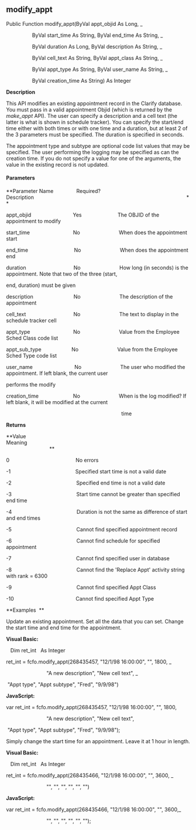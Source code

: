 modify_appt
-----------

Public Function modify_appt(ByVal appt_objid As Long, _

                  ByVal start_time As String, ByVal end_time As String, _

                  ByVal duration As Long, ByVal description As String, _

                  ByVal cell_text As String, ByVal appt_class As String, _

                  ByVal appt_type As String, ByVal user_name As String, _

                  ByVal creation_time As String) As Integer

**Description**

This API modifies an existing appointment record in the Clarify database. You must pass in a valid appointment Objid (which is returned by the _make_appt_ API). The user can specify a description and a cell text (the latter is what is shown in schedule tracker). You can specify the start/end time either with both times or with one time and a duration, but at least 2 of the 3 parameters must be specified. The duration is specified in seconds.

The appointment type and subtype are optional code list values that may be specified. The user performing the logging may be specified as can the creation time. If you do not specify a value for one of the arguments, the value in the existing record is not updated.

#### Parameters
**Parameter Name                Required?             Description                                                                                                          **

appt_objid                             Yes                         The OBJID of the appointment to modify

start_time                              No                           When does the appointment start

end_time                                No                           When does the appointment end

duration                                 No                           How long (in seconds) is the appointment. Note that two of the three (start,             

end, duration) must be given

description                            No                           The description of the appointment

cell_text                                 No                           The text to display in the schedule tracker cell

appt_type                              No                           Value from the Employee Sched Class code list

appt_sub_type                     No                           Value from the Employee Sched Type code list

user_name                             No                           The user who modified the appointment. If left blank, the current user

performs the modify

creation_time                        No                           When is the log modified? If left blank, it will be modified at the current

                                                                                time

**Returns**

**Value                                     Meaning                                                                                                                                               **

0                                              No errors

-1                                             Specified start time is not a valid date

-2                                             Specified end time is not a valid date

-3                                             Start time cannot be greater than specified end time

-4                                             Duration is not the same as difference of start and end times

-5                                             Cannot find specified appointment record

-6                                             Cannot find schedule for specified appointment

-7                                             Cannot find specified user in database

-8                                             Cannot find the 'Replace Appt' activity string with rank = 6300

-9                                             Cannot find specified Appt Class

-10                                           Cannot find specified Appt Type

**Examples  **

 Update an existing appointment. Set all the data that you can set. Change the start time and end time for the appointment.

**Visual Basic:**

   Dim ret_int   As Integer

ret_int = fcfo.modify_appt(268435457, "12/1/98 16:00:00", "", 1800, _

                            "A new description", "New cell text", _

 "Appt type", "Appt subtype", "Fred", "9/9/98")

**JavaScript:**

var ret_int = fcfo.modify_appt(268435457, "12/1/98 16:00:00", "", 1800,

                            "A new description", "New cell text",

 "Appt type", "Appt subtype", "Fred", "9/9/98");

 Simply change the start time for an appointment. Leave it at 1 hour in length.

**Visual Basic:**

   Dim ret_int   As Integer

ret_int = fcfo.modify_appt(268435466, "12/1/98 16:00:00", "", 3600, _

                            "", "", "", "", "", "")

**JavaScript:**

var ret_int = fcfo.modify_appt(268435466, "12/1/98 16:00:00", "", 3600,_

                            "", "", "", "", "", "");